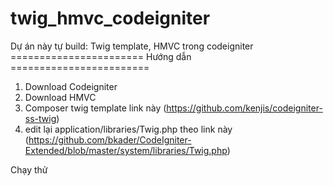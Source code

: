 # twig_hmvc_codeigniter
Dự án này tự build: Twig template, HMVC trong codeigniter
======================= Hướng dẫn ========================

1. Download Codeigniter
2. Download HMVC
3. Composer twig template link này (https://github.com/kenjis/codeigniter-ss-twig)
4. edit lại application/libraries/Twig.php theo link này (https://github.com/bkader/CodeIgniter-Extended/blob/master/system/libraries/Twig.php)

Chạy thử
